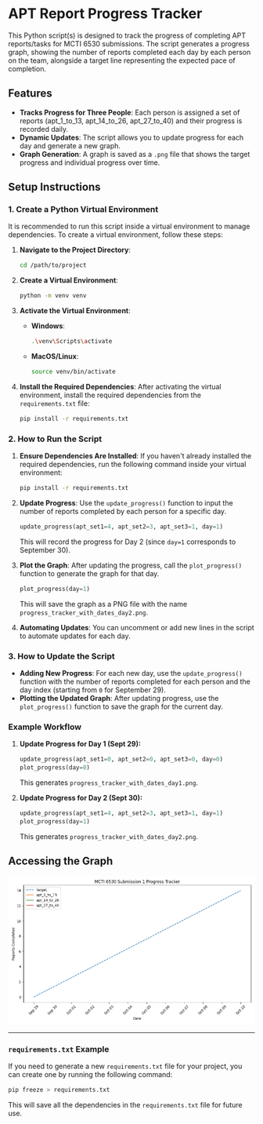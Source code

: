 # APT Report Progress Tracker

This Python script(s) is designed to track the progress of completing APT reports/tasks for MCTI 6530 submissions. The script generates a progress graph, showing the number of reports completed each day by each person on the team, alongside a target line representing the expected pace of completion.

## Features
- **Tracks Progress for Three People**: Each person is assigned a set of reports (apt_1_to_13, apt_14_to_26, apt_27_to_40) and their progress is recorded daily.
- **Dynamic Updates**: The script allows you to update progress for each day and generate a new graph.
- **Graph Generation**: A graph is saved as a `.png` file that shows the target progress and individual progress over time.

## Setup Instructions

### 1. Create a Python Virtual Environment

It is recommended to run this script inside a virtual environment to manage dependencies. To create a virtual environment, follow these steps:

1. **Navigate to the Project Directory**:
    ```bash
    cd /path/to/project
    ```

2. **Create a Virtual Environment**:
    ```bash
    python -m venv venv
    ```

3. **Activate the Virtual Environment**:
    - **Windows**:
      ```bash
      .\venv\Scripts\activate
      ```
    - **MacOS/Linux**:
      ```bash
      source venv/bin/activate
      ```

4. **Install the Required Dependencies**:
    After activating the virtual environment, install the required dependencies from the `requirements.txt` file:
    ```bash
    pip install -r requirements.txt
    ```

### 2. How to Run the Script

1. **Ensure Dependencies Are Installed**: 
   If you haven't already installed the required dependencies, run the following command inside your virtual environment:
   ```bash
   pip install -r requirements.txt
   ```

2. **Update Progress**: 
   Use the `update_progress()` function to input the number of reports completed by each person for a specific day.
   ```python
   update_progress(apt_set1=4, apt_set2=3, apt_set3=1, day=1)
   ```
   This will record the progress for Day 2 (since `day=1` corresponds to September 30).

3. **Plot the Graph**: 
   After updating the progress, call the `plot_progress()` function to generate the graph for that day.
   ```python
   plot_progress(day=1)
   ```
   This will save the graph as a PNG file with the name `progress_tracker_with_dates_day2.png`.

4. **Automating Updates**: You can uncomment or add new lines in the script to automate updates for each day.

### 3. How to Update the Script

- **Adding New Progress**: For each new day, use the `update_progress()` function with the number of reports completed for each person and the day index (starting from `0` for September 29).
- **Plotting the Updated Graph**: After updating progress, use the `plot_progress()` function to save the graph for the current day.

### Example Workflow

1. **Update Progress for Day 1 (Sept 29):**
   ```python
   update_progress(apt_set1=0, apt_set2=0, apt_set3=0, day=0)
   plot_progress(day=0)
   ```
   This generates `progress_tracker_with_dates_day1.png`.

2. **Update Progress for Day 2 (Sept 30):**
   ```python
   update_progress(apt_set1=4, apt_set2=3, apt_set3=1, day=1)
   plot_progress(day=1)
   ```
   This generates `progress_tracker_with_dates_day2.png`.

## Accessing the Graph

![Progress Tracker](https://raw.githubusercontent.com/JeffinWithYa/apt_analysis_and_samples/main/tmp_progress_tracking/progress_tracker_with_dates_day1.png)

---

### `requirements.txt` Example

If you need to generate a new `requirements.txt` file for your project, you can create one by running the following command:
```bash
pip freeze > requirements.txt
```
This will save all the dependencies in the `requirements.txt` file for future use.

